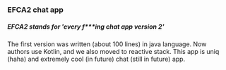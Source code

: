 ### EFCA2 chat app
##### EFCA2 stands for 'every f***ing chat app version 2'

 The first version was written (about 100 lines) in java language. Now authors use Kotlin, and we also moved
 to reactive stack. This app is uniq (haha) and extremely cool (in future) chat (still in future) app. 